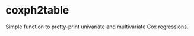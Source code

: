 coxph2table
===========

Simple function to pretty-print univariate and multivariate Cox regressions.